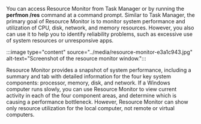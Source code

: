 You can access Resource Monitor from Task Manager or by running the **perfmon /res** command at a command prompt. Similar to Task Manager, the primary goal of Resource Monitor is to monitor system performance and utilization of CPU, disk, network, and memory resources. However, you also can use it to help you to identify reliability problems, such as excessive use of system resources or unresponsive apps.

:::image type="content" source="../media/resource-monitor-e3a1c943.jpg" alt-text="Screenshot of the resource monitor window.":::


Resource Monitor provides a snapshot of system performance, including a summary and tab with detailed information for the four key system components: processor, memory, disk, and network. If a Windows computer runs slowly, you can use Resource Monitor to view current activity in each of the four component areas, and determine which is causing a performance bottleneck. However, Resource Monitor can show only resource utilization for the local computer, not remote or virtual computers.

